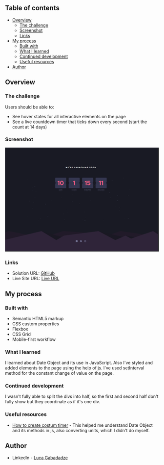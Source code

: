 ## Table of contents

- [Overview](#overview)
  - [The challenge](#the-challenge)
  - [Screenshot](#screenshot)
  - [Links](#links)
- [My process](#my-process)
  - [Built with](#built-with)
  - [What I learned](#what-i-learned)
  - [Continued development](#continued-development)
  - [Useful resources](#useful-resources)
- [Author](#author)


## Overview

### The challenge

Users should be able to:

- See hover states for all interactive elements on the page
- See a live countdown timer that ticks down every second (start the count at 14 days)

### Screenshot

![](./images/screenshot.png)


### Links

- Solution URL: [GitHub](https://github.com/gabadadzeluca/launch-countdown-timer-main)
- Live Site URL: [Live URL](https://gabadadzeluca.github.io/launch-countdown-timer-main/)

## My process

### Built with

- Semantic HTML5 markup
- CSS custom properties
- Flexbox
- CSS Grid
- Mobile-first workflow


### What I learned

I learned about Date Object and its use in JavaScript.
Also I've styled and added elements to the page using the help of js.
I've used setInterval method for the constant change of value on the page. 


### Continued development

I wasn't fully able to split the divs into half, so the first and second half don't fully show but they coordinate as if it's one div.


### Useful resources

- [How to create costum timer](https://www.w3schools.com/howto/howto_js_countdown.asp) - This helped me understand Date Object and its methods in js, also converting units, which I didn't do myself.

## Author

- LinkedIn - [Luca Gabadadze](https://www.linkedin.com/in/luca-gabadadze-6068b324a/)

